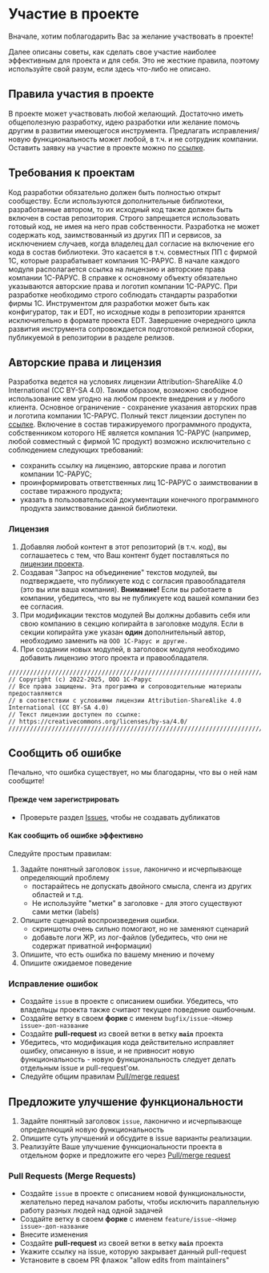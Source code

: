 # Участие в проекте

Вначале, хотим поблагодарить Вас за желание участвовать в проекте!

Далее описаны советы, как сделать свое участие наиболее эффективным для проекта и для себя. Это не жесткие правила, поэтому используйте свой разум, если здесь что-либо не описано.

## Правила участия в проекте

В проекте может участвовать любой желающий. Достаточно иметь общеполезную разработку, идею разработки или желание помочь другим в развитии имеющегося инструмента. Предлагать исправления/новую функциональность может любой, в т.ч. и не сотрудник компании. Оставить заявку на участие в проекте можно по [ссылке](https://forms.gle/5Fzf1Q4J2tG6p5Gg9).


## Требования к проектам
Код разработки обязательно должен быть полностью открыт сообществу. Если используются дополнительные библиотеки, разработанные автором, то их исходный код также должен быть включен в состав репозитория.
Строго запрещается использовать готовый код, не имея на него прав собственности. Разработка не может содержать код, заимствованный из других ПП и сервисов, за исключением случаев, когда владелец дал согласие на включение его кода в состав библиотеки. Это касается в т.ч. совместных ПП с фирмой 1С, которые разрабатывает компания 1С-РАРУС.
В начале каждого модуля располагается ссылка на лицензию и авторские права компании 1С-РАРУС. В справке к основному объекту обязательно указываются авторские права и логотип компании 1С-РАРУС.
При разработке необходимо строго соблюдать стандарты разработки фирмы 1С.
Инструментом для разработки может быть как конфигуратор, так и EDT, но исходные коды в репозитории хранятся исключительно в формате проекта EDT.
Завершение очередного цикла развития инструмента сопровождается подготовкой релизной сборки, публикуемой в репозитории в разделе релизов.


## Авторские права и лицензия
Разработка ведется на условиях лицензии Attribution-ShareAlike 4.0 International (CC BY-SA 4.0). Таким образом, возможно свободное использование кем угодно на любом проекте внедрения и у любого клиента. Основное ограничение - сохранение указания авторских прав и логотипа компании 1С-РАРУС. Полный текст лицензии доступен по [ссылке](https://creativecommons.org/licenses/by-sa/4.0/).
Включение в состав тиражируемого программного продукта, собственником которого НЕ является компания 1С-РАРУС (например, любой совместный с фирмой 1С продукт) возможно исключительно с соблюдением следующих требований:
- сохранить ссылку на лицензию, авторские права и логотип компании 1С-РАРУС;
- проинформировать ответственных лиц 1С-РАРУС о заимствовании в составе тиражного продукта;
- указать в пользовательской документации конечного программного продукта заимствование данной библиотеки.

### Лицензия

1. Добавляя любой контент в этот репозиторий (в т.ч. код), вы соглашаетесь с тем, что Ваш контент будет поставляться по [лицензии проекта](LICENSE).
2. Создавая "Запрос на объединение" текстов модулей, вы подтверждаете, что публикуете код с согласия правообладателя (это вы или ваша компания). **Внимание!** Если вы работаете в компании, убедитесь, что вы не публикуете код вашей компании без ее согласия.
3. При модификации текстов модулей Вы должны добавить себя или свою компанию в секцию копирайта в заголовке модуля. Если в секции копирайта уже указан **один** дополнительный автор, необходимо заменить на `ООО 1С-Рарус и другие.`
4. При создании новых модулей, в заголовок модуля необходимо добавить лицензию этого проекта и правообладателя.

```bsl
///////////////////////////////////////////////////////////////////////////////////////////////////////
// Copyright (c) 2022-2025, ООО 1С-Рарус
// Все права защищены. Эта программа и сопроводительные материалы предоставляются
// в соответствии с условиями лицензии Attribution-ShareAlike 4.0 International (CC BY-SA 4.0)
// Текст лицензии доступен по ссылке:
// https://creativecommons.org/licenses/by-sa/4.0/
///////////////////////////////////////////////////////////////////////////////////////////////////////
```


## Сообщить об ошибке

Печально, что ошибка существует, но мы благодарны, что вы о ней нам сообщите!

#### Прежде чем зарегистрировать

* Проверьте раздел [Issues](https://github.com/rarus/task-tracker-1c/issues), чтобы не создавать дубликатов

#### Как сообщить об ошибке эффективно

Следуйте простым правилам:

1. Задайте понятный заголовок `issue`, лаконично и исчерпывающе определяющий проблему
    * постарайтесь не допускать двойного смысла, сленга из других областей и т.д. 
    * Не используйте "метки" в заголовке - для этого существуют сами метки (labels)
2. Опишите сценарий воспроизведения ошибки.
    * скриншоты очень сильно помогают, но не заменяют сценарий
    * добавьте логи ЖР, из лог-файлов (убедитесь, что они не содержат приватной информации)
3. Опишите, что есть ошибка по вашему мнению и почему
4. Опишите ожидаемое поведение

### Исправление ошибок

* Создайте `issue` в проекте с описанием ошибки. Убедитесь, что владельцы проекта также считают текущее поведение ошибочным.
* Создайте ветку в своем **форке** с именем `bugfix/issue-<Номер issue>-доп-название`
* Создайте **pull-request** из своей ветки в ветку **`main`** проекта
* Убедитесь, что модификация кода действительно исправляет ошибку, описанную в issue, и не привносит новую функциональность - новую функциональность следует делать отдельным issue и pull-request'ом.
* Следуйте общим правилам [Pull/merge request](#Pull-Requests-Merge-Requests)


## Предложите улучшение функциональности

1. Задайте понятный заголовок `issue`, лаконично и исчерпывающе определяющий новую функциональность
2. Опишите суть улучшений и обсудите в issue варианты реализации.
3. Реализуйте Ваше улучшение функциональности проекта в отдельном форке и предложите его через [Pull/merge request](#Pull-Requests-Merge-Requests)


### Pull Requests (Merge Requests)

* Создайте `issue` в проекте с описанием новой функциональности, желательно перед началом работы, чтобы исключить параллельную работу разных людей над одной задачей
* Создайте ветку в своем **форке** с именем `feature/issue-<Номер issue>-доп-название`
* Внесите изменения
* Создайте **pull-request** из своей ветки в ветку **`main`** проекта
* Укажите ссылку на issue, которую закрывает данный pull-request
* Установите в своем PR флажок "allow edits from maintainers"

